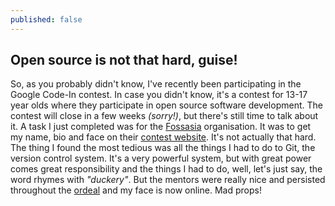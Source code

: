 ```yaml
---
published: false
---
```


## Open source is not that hard, guise!

So, as you probably didn't know, I've recently been participating in the Google Code-In contest. In case you didn't know, it's a contest for 13-17 year olds where they participate in open source software development. The contest will close in a few weeks _(sorry!)_, but there's still time to talk about it. A task I just completed was for the [Fossasia](https://codein.withgoogle.com/organizations/fossasia/) organisation. It was to get my name, bio and face on their [contest website](http://gci15.fossasia.org/). It's not actually that hard. The thing I found the most tedious was all the things I had to do to Git, the version control system. It's a very powerful system, but with great power comes great responsibility and the things I had to do, well, let's just say, the word rhymes with _"duckery"_. But the mentors were really nice and persisted throughout the [ordeal](https://github.com/fossasia/gci15.fossasia.org/pull/553) and my face is now online. Mad props!